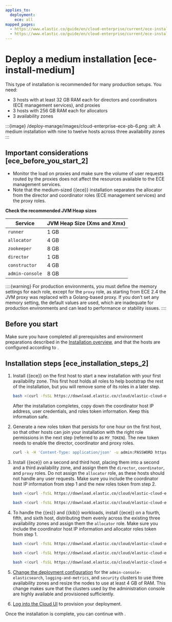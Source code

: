 ```yaml
---
applies_to:
  deployment:
    ece: all
mapped_pages:
  - https://www.elastic.co/guide/en/cloud-enterprise/current/ece-install-medium-cloud.html
  - https://www.elastic.co/guide/en/cloud-enterprise/current/ece-install-medium-onprem.html
---
```


# Deploy a medium installation [ece-install-medium]

This type of installation is recommended for many production setups. You need:

* 3 hosts with at least 32 GB RAM each for directors and coordinators (ECE management services), and proxies
* 3 hosts with 256 GB RAM each for allocators
* 3 availability zones

:::{image} /deploy-manage/images/cloud-enterprise-ece-pb-6.png
:alt: A medium installation with nine to twelve hosts across three availability zones
:::

## Important considerations  [ece_before_you_start_2]

* Monitor the load on proxies and make sure the volume of user requests routed by the proxies does not affect the resources available to the ECE management services.
* Note that the medium-sized {{ece}} installation separates the allocator from the director and coordinator roles (ECE management services) and the proxy roles.

**Check the recommended JVM Heap sizes**

| Service | JVM Heap Size (Xms and Xmx) |
| --- | --- |
| `runner` | 1 GB |
| `allocator` | 4 GB |
| `zookeeper` | 8 GB |
| `director` | 1 GB |
| `constructor` | 4 GB |
| `admin-console` | 8 GB |

::::{warning}
For production environments, you must define the memory settings for each role, except for the `proxy` role, as starting from ECE 2.4 the JVM proxy was replaced with a Golang-based proxy. If you don’t set any memory setting, the default values are used, which are inadequate for production environments and can lead to performance or stability issues.
::::

## Before you start

Make sure you have completed all prerequisites and environment preparations described in the [Installation overview](./install.md), and that the hosts are configured according to [](./configure-operating-system.md).

## Installation steps [ece_installation_steps_2]

1. Install {{ece}} on the first host to start a new installation with your first availability zone. This first host holds all roles to help bootstrap the rest of the installation, but you will remove some of its roles in a later step.

    ```sh
    bash <(curl -fsSL https://download.elastic.co/cloud/elastic-cloud-enterprise.sh) install --availability-zone MY_ZONE-1 --memory-settings '{"runner":{"xms":"1G","xmx":"1G"},"allocator":{"xms":"4G","xmx":"4G"},"zookeeper":{"xms":"8G","xmx":"8G"},"director":{"xms":"1G","xmx":"1G"},"constructor":{"xms":"4G","xmx":"4G"},"admin-console":{"xms":"8G","xmx":"8G"}}'
    ```

    After the installation completes, copy down the coordinator host IP address, user credentials, and roles token information. Keep this information safe.

2. Generate a new roles token that persists for one hour on the first host, so that other hosts can join your installation with the right role permissions in the next step (referred to as `MY_TOKEN`). The new token needs to enable the director, coordinator and proxy roles.

    ```sh
    curl -k -H 'Content-Type: application/json' -u admin:PASSWORD https://localhost:12443/api/v1/platform/configuration/security/enrollment-tokens -d '{ "persistent": false, "roles": ["director", "coordinator", "proxy"] }'
    ```

3. Install {{ece}} on a second and third host, placing them into a second and a third availability zone, and assign them the `director`, `coordinator`, and `proxy` roles. Do not assign the `allocator` role, as these hosts should not handle any user requests. Make sure you include the coordinator host IP information from step 1 and the new roles token from step 2.

    ```sh
    bash <(curl -fsSL https://download.elastic.co/cloud/elastic-cloud-enterprise.sh) install --coordinator-host HOST_IP --roles-token 'MY_TOKEN' --roles "director,coordinator,proxy" --availability-zone MY_ZONE-2 --memory-settings '{"runner":{"xms":"1G","xmx":"1G"},"zookeeper":{"xms":"8G","xmx":"8G"},"director":{"xms":"1G","xmx":"1G"},"constructor":{"xms":"4G","xmx":"4G"},"admin-console":{"xms":"8G","xmx":"8G"}}'
    ```

    ```sh
    bash <(curl -fsSL https://download.elastic.co/cloud/elastic-cloud-enterprise.sh) install --coordinator-host HOST_IP --roles-token 'MY_TOKEN' --roles "director,coordinator,proxy" --availability-zone MY_ZONE-3 --memory-settings '{"runner":{"xms":"1G","xmx":"1G"},"zookeeper":{"xms":"8G","xmx":"8G"},"director":{"xms":"1G","xmx":"1G"},"constructor":{"xms":"4G","xmx":"4G"},"admin-console":{"xms":"8G","xmx":"8G"}}'
    ```

4. To handle the {{es}} and {{kib}} workloads, install {{ece}} on a fourth, fifth, and sixth host, distributing them evenly across the existing three availability zones and assign them the `allocator` role. Make sure you include the coordinator host IP information and allocator roles token from step 1.

    ```sh
    bash <(curl -fsSL https://download.elastic.co/cloud/elastic-cloud-enterprise.sh) install --coordinator-host HOST_IP --roles-token 'ALLOCATOR_TOKEN' --roles "allocator" --availability-zone MY_ZONE-1 --memory-settings '{"runner":{"xms":"1G","xmx":"1G"},"allocator":{"xms":"4G","xmx":"4G"}}'
    ```

    ```sh
    bash <(curl -fsSL https://download.elastic.co/cloud/elastic-cloud-enterprise.sh) install --coordinator-host HOST_IP --roles-token 'ALLOCATOR_TOKEN' --roles "allocator" --availability-zone MY_ZONE-2 --memory-settings '{"runner":{"xms":"1G","xmx":"1G"},"allocator":{"xms":"4G","xmx":"4G"}}'
    ```
    
    ```sh
    bash <(curl -fsSL https://download.elastic.co/cloud/elastic-cloud-enterprise.sh) install --coordinator-host HOST_IP --roles-token 'ALLOCATOR_TOKEN' --roles "allocator" --availability-zone MY_ZONE-3 --memory-settings '{"runner":{"xms":"1G","xmx":"1G"},"allocator":{"xms":"4G","xmx":"4G"}}'
    ```

5. [Change the deployment configuration](working-with-deployments.md) for the `admin-console-elasticsearch`, `logging-and-metrics`, and `security` clusters to use three availability zones and resize the nodes to use at least 4 GB of RAM. This change makes sure that the clusters used by the administration console are highly available and provisioned sufficiently.

6. [Log into the Cloud UI](log-into-cloud-ui.md) to provision your deployment.

Once the installation is complete, you can continue with [](./post-installation-steps.md).